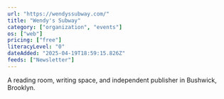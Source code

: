 ```yaml
---
url: "https://wendyssubway.com/"
title: "Wendy's Subway"
category: ["organization", "events"]
os: ["web"]
pricing: ["free"]
literacyLevel: "0"
dateAdded: "2025-04-19T18:59:15.826Z"
feeds: ["Newsletter"]
---
```


A reading room, writing space, and independent publisher in Bushwick, Brooklyn.
